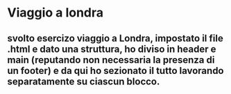 # Viaggio a londra
## svolto esercizo viaggio a Londra, impostato il file .html e dato una struttura, ho diviso in header e main (reputando non necessaria la presenza di un footer) e da qui ho sezionato il tutto lavorando separatamente su ciascun blocco.